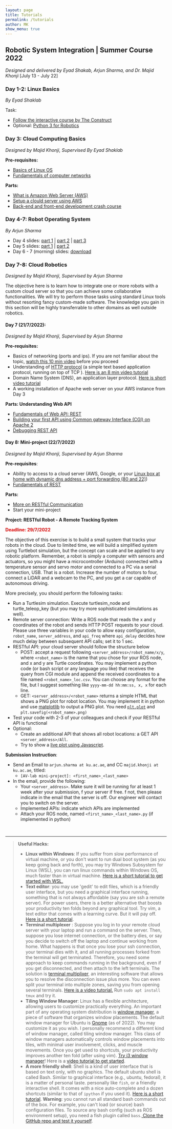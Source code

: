 ```yaml
---
layout: page
title: Tutorials
permalink: /tutorials
author: MK
show_menu: true
---
```



## Robotic System Integration | Summer Course 2022
_Designed and delivered by Eyad Shakab, Arjun Sharma, and Dr. Majid Khonji_ 
[July 13 - July 22]

### Day 1-2: Linux Basics
_By Eyad Shaklab_

Task:
* [Follow the interactive course by The Construct](https://www.theconstructsim.com/robotigniteacademy_learnros/ros-courses-library/linux-for-robotics/) 
* Optional: [Python 3 for Robotics](https://www.theconstructsim.com/robotigniteacademy_learnros/ros-courses-library/python-robotics/)

### Day 3: Cloud Computing Basics
_Designed by Majid Khonji, Supervised By Eyad Shaklab_

**Pre-requisites:**
* [Basics of Linux OS](https://www.hostinger.com/tutorials/linux-commands)
* [Fundamentals of computer networks](https://www.ibm.com/cloud/learn/networking-a-complete-guide)

**Parts:**
* [What is Amazon Web Server \(AWS\)](/tutorials/sys1)
* [Setup a clould server using AWS](/tutorials/sys2)
* [Back-end and front-end development crash course](/tutorials/sys3)

### Day 4-7: Robot Operating System
_By Arjun Sharma_

- Day 4 slides: [part 1](ros/Lecture_1_Background.pdf) \|  [part 2](ros/Lecture_2_Introduction.pdf) \| [part 3](ros/Lecture_3_Installation_Setup.pdf)
- Day 5 slides: [part 1](ros/Lecture_4_Run_You_First_ROS_Program.pdf) \| [part 2](ros/Lecture_5_Communicate_with_ROS_Topics.pdf)
- Day 6 - 7 (morning) slides: [download](ros/Day3-4.pdf)

### Day 7-8: Cloud Robotics
_Designed by Majid Khonji, Supervised by Arjun Sharma_

The objective here is to learn how to integrate one or more robots with a custom cloud server so that you can achieve some collaborative functionalities. We will try to perform those tasks using standard Linux tools without resorting fancy custom-made software. The knowledge you gain in this section will be highly transferrable to other domains as well outside robotics.


#### Day 7 (21/7/2022):
_Designed by Majid Khonji, Supervised by Arjun Sharma_

**Pre-requisites:**
* Basics of networking (ports and ips). If you are not familiar about the topic,  [watch this 10 min video](https://www.youtube.com/watch?v=AXrFCbD4-fU) before you proceed
* Understanding of [HTTP protocol](https://en.wikipedia.org/wiki/Hypertext_Transfer_Protocol) (a simple text based application protocol, running on top of TCP ). [Here is an 8 min video tutorial](https://www.youtube.com/watch?v=eesqK59rhGA)
* Domain Name System (DNS), an application layer protocol. [Here is short video tutorial](https://www.youtube.com/watch?v=mpQZVYPuDGU)
* A working installation of Apache web server on your AWS instance from Day 3
  


**Parts: Understanding Web API**

* [Fundamentals of Web API: REST](/tutorials/s4)
* [Building your first API using Common gateway Interface (CGI) on Apache 2](/tutorials/s5)
* [Debugging REST API](/tutorials/s6)


#### Day 8: Mini-project (22/7/2022)
_Designed by Majid Khonji, Supervised by Arjun Sharma_


**Pre-requisites**: 
- Ability to access to a cloud server (AWS, Google, or your [Linux box at home with dynamic dns address + port forwarding (80 and 22)](https://help.dyn.com/remote-access/getting-started-with-remote-access/))
- [Fundamentals of REST](/tutorials/s4)

**Parts:**
* [More on RESTful Communication](/tutorials/s7)
* Start your mini-project

**Project: RESTful Robot - A Remote Tracking System**
<p style="color:red; font-weight:bold"> Deadline: 29/7/2022 </p>

The objective of this exercise is to build a small system that tracks your robots in the cloud. Due to limited time, we will build a simplified system using Turtlebot simulation, but the concept can scale and be applied to any robotic platform. Remember, a robot is simply a computer with sensors and actuators, so you might have a microcontroller (Arduino) connected with a temperature sensor and servo motor and connected to a PC via a serial connection, USB. That is a robot. Increase the number of motors to four, connect a LiDAR and a webcam to the PC, and you get a car capable of autonomous driving. 

More precisely, you should perform the following tasks:
- Run a Turtlesim simulation. Execute turtlesim_node and  turtle_teleop_key (but you may try more sophisticated simulations as well).
- Remote server connection: Write a ROS node that reads the x and y coordinates of the robot and sends HTTP POST requests to your cloud. Please use three variables in your code to allow easy configuration, `robot_name`, `server_address`, and `api_freq`  where `api_delay` decides how much delay between subsequent API calls; set it to 1 sec.
- RESTful  API: your cloud server should follow the structure below
    -  POST: accept a request following  `<server_address>/robot_name/x/y`, where `<robot_name>` is the name that you chose for your ROS node, and x and y are Turtle coordinates. You may implement a python code (or bash script or any language you like) that receives the query from CGI module and append the received coordinates to a file named `<robot_name>_loc.csv`. You can choose any format for the file, but I suggest something like `yyyy-mm-dd hh:mm:ss, x, x` for each line.
    -  GET: `<server_address>/<robot_name>` returns a simple HTML that shows a PNG plot for robot location. You may implement it in python and use [matplotlib](https://matplotlib.org/) to output a PNG plot. You need [`plt.plot`](https://matplotlib.org/stable/api/_as_gen/matplotlib.pyplot.plot.html) and `plt.savefig(<robot_name>.png)`
- Test your code with 2-3 of your colleagues and check if your RESTful API is functional
- Optional: 
    - Create an additional API that shows all robot locations: a GET API `<server_address>/All`.
    - Try to show a [live plot using Javascript](https://canvasjs.com/html5-javascript-dynamic-chart/). 

**Submission Instruction**:
- Send an Email to `arjun.sharma at ku.ac.ae`, and CC `majid.khonji at ku.ac.ae`,  titled:
    - `[AV-lab mini-project]: <first_name>_<last_name>`
- In the email, provide the following:
    - Your `<server_address>`. Make sure it will be running for at least 1 week after your submission, f your server if free. f not, then please  indicate in the email that the server is off.  Our engineer will contact you to switch on the server.
    - Implemented APIs: indicate which APIs are implemented 
    - Attach your ROS node, named `<first_name>_<last_name>.py` (if implemented in python)


<br>

---
> **Useful Hacks:** 
> * **Linux within Windows**: If you suffer from slow performance of virtual machine, or you don't want to run dual boot system (as you keep going back and forth), you may try Windows Subsystem for Linux (WSL), you can run linux commands within Windows OS, much faster than in virtual machine. [Here is a short tutorial to get started with WSL.](https://docs.microsoft.com/en-us/windows/wsl/about)
> * **Text editor**: you may use 'gedit' to edit files, which is a friendly user interface, but you need a graphical interface running, something that is not always affordable (say you are ssh a remote server). For power users, there is a better alternative that boosts your productivity ten folds beyond any graphical tool. Try vim, a text editor that comes with a learning curve. But it will pay off. [Here is a short tutorial](https://www.youtube.com/watch?v=ggSyF1SVFr4).
> * **Terminal multiplexer** : Suppose you log in to your remote cloud server with your laptop and run a command on the server. Then, suppose you lose internet connection, or the battery dies, or say you decide to switch off the laptop and continue working from home. What happens is that once you lose your ssh connection, your terminal dies with it, and all running processes forked from the terminal will get terminated. Therefore, you need some approach to keep commands running in the background, even if you get disconnected, and then attach to the left terminals. The solution is [terminal multiplixer](https://linuxize.com/post/getting-started-with-tmux/), an interesting software that allows you to resolve the disconnection issue plus more. You can even split your terminal into multiple zones, saving you from opening several terminals. [Here is a video tutorial.](https://www.youtube.com/watch?v=Yl7NFenTgIo) Run ```sudo apt install tmux``` and try it.
> * **Tiling Window Manager**: Linux has a flexible architecture, allowing users to customize practically everything. An important part of any operating system distribution is [window manager](https://en.wikipedia.org/wiki/Window_manager), a piece of software that organizes window placements. The default window manager for Ubuntu is [Gnome](https://release.gnome.org/) (as of 2022). You may customize it as you wish. I personally recommend a different kind of window manager, called tiling window manager. This class of window managers automatically controls window placements into tiles, with minimal user involvement, clicks, and muscle movements. Once you get used to shortcuts, your productivity improves another ten fold (after using vim). [Try i3 window manager](https://i3wm.org/)! Here is a [video tutorial to get started](https://www.youtube.com/watch?v=j1I63wGcvU4).
> * **A more friendly shell**: Shell is a kind of user interface that is based on text only, with no graphics. The default ubuntu shell is called Bash. Similar to graphical interface (e.g., ubuntu, fedoraI), it is a matter of personal taste. personally like ```fish```, or a friendly interactive shell. It comes with a nice auto-complete and a dozen shortcuts (similar to that of ```ipython``` if you used it). [Here is a short tutorial](https://www.youtube.com/watch?v=C2a7jJTh3kU). **Warning**: you cannot run all standard bash commands out of the box. For example, you can't load (or source) bash configuration files. To source any bash config (such as ROS environment setup), you need a fish plugin called ```bass```.[ Clone the GitHub repo and test it yourself](https://github.com/edc/bass).
